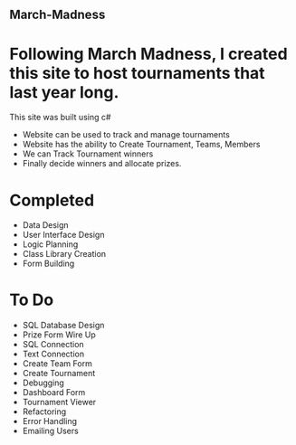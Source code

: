 ## March-Madness
# Following March Madness, I created this site to host tournaments that last year long.
This site was built using c#
- Website can be used to track and manage tournaments
- Website has the ability to Create Tournament, Teams, Members 
- We can Track Tournament winners
- Finally decide winners and allocate prizes.

# Completed 
- Data Design
- User Interface Design
- Logic Planning
- Class Library Creation
- Form Building

# To Do
- SQL Database Design
- Prize Form Wire Up
- SQL Connection
- Text Connection
- Create Team Form 
- Create Tournament  
- Debugging
- Dashboard Form
- Tournament Viewer
- Refactoring
- Error Handling
- Emailing Users

